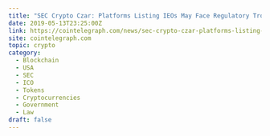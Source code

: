 ```yaml
---
title: "SEC Crypto Czar: Platforms Listing IEOs May Face Regulatory Trouble"
date: 2019-05-13T23:25:00Z
link: https://cointelegraph.com/news/sec-crypto-czar-platforms-listing-ieos-may-face-regulatory-trouble?utm_medium=RSS&utm_source=hune
site: cointelegraph.com
topic: crypto
category:
  - Blockchain
  - USA
  - SEC
  - ICO
  - Tokens
  - Cryptocurrencies
  - Government
  - Law
draft: false
---
```

